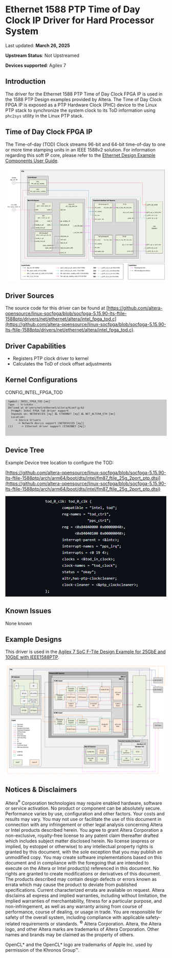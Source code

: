 # **Ethernet 1588 PTP Time of Day Clock IP Driver for Hard Processor System**

Last updated: **March 26, 2025** 

**Upstream Status**: Not Upstreamed

**Devices supported**: Agilex 7

## **Introduction**

The driver for the Ethernet 1588 PTP Time of Day Clock FPGA IP is used in the 1588 PTP Design examples provided by Altera. The Time of Day Clock FPGA IP is exposed as a PTP Hardware Clock (PHC) device to the Linux PTP stack to synchronize the system clock to its ToD information using `phc2sys` utility in the Linux PTP stack.

## **Time of Day Clock FPGA IP**

The Time-of-day (TOD) Clock streams 96-bit and 64-bit time-of-day to one or more time stamping units in an IEEE 1588v2 solution. For information regarding this soft IP core, please refer to the [Ethernet Design Example Components User Guide](https://www.intel.com/content/www/us/en/docs/programmable/683044/latest/time-of-day-clock.html).

![ptp_tod_high_level_block_diagram](images/ptp_tod_high_level_block_diagram.png)

## **Driver Sources**

The source code for this driver can be found at [https://github.com/altera-opensource/linux-socfpga/blob/socfpga-5.15.90-lts-ftile-1588ptp/drivers/net/ethernet/altera/intel_fpga_tod.c](https://github.com/altera-opensource/linux-socfpga/blob/socfpga-5.15.90-lts-ftile-1588ptp/drivers/net/ethernet/altera/intel_fpga_tod.c).

## **Driver Capabilities**

* Registers PTP clock driver to kernel
* Calculates the ToD of clock offset adjustments

## **Kernel Configurations**

CONFIG_INTEL_FPGA_TOD

![ptp_tod_config_path](images/ptp_tod_config_path.png)

## **Device Tree**

Example Device tree location to configure the TOD:

[https://github.com/altera-opensource/linux-socfpga/blob/socfpga-5.15.90-lts-ftile-1588ptp/arch/arm64/boot/dts/intel/fm87_ftile_25g_2port_ptp.dtsi](https://github.com/altera-opensource/linux-socfpga/blob/socfpga-5.15.90-lts-ftile-1588ptp/arch/arm64/boot/dts/intel/fm87_ftile_25g_2port_ptp.dtsi)

![ptp_tod_device_tree](images/ptp_tod_device_tree.png)

## **Known Issues**

None known

## **Example Designs**

This driver is used in the [Agilex 7 SoC F-Tile Design Example for 25GbE and 10GbE with IEEE1588PTP](https://www.rocketboards.org/foswiki/Projects/Agilex7SoCFTileDesignExampleWithIEEE1588PTP25GE).

![f_tile_ptp_general_architecture](images/f_tile_ptp_general_architecture.png)


## Notices & Disclaimers

Altera<sup>&reg;</sup> Corporation technologies may require enabled hardware, software or service activation.
No product or component can be absolutely secure. 
Performance varies by use, configuration and other factors.
Your costs and results may vary. 
You may not use or facilitate the use of this document in connection with any infringement or other legal analysis concerning Altera or Intel products described herein. You agree to grant Altera Corporation a non-exclusive, royalty-free license to any patent claim thereafter drafted which includes subject matter disclosed herein.
No license (express or implied, by estoppel or otherwise) to any intellectual property rights is granted by this document, with the sole exception that you may publish an unmodified copy. You may create software implementations based on this document and in compliance with the foregoing that are intended to execute on the Altera or Intel product(s) referenced in this document. No rights are granted to create modifications or derivatives of this document.
The products described may contain design defects or errors known as errata which may cause the product to deviate from published specifications.  Current characterized errata are available on request.
Altera disclaims all express and implied warranties, including without limitation, the implied warranties of merchantability, fitness for a particular purpose, and non-infringement, as well as any warranty arising from course of performance, course of dealing, or usage in trade.
You are responsible for safety of the overall system, including compliance with applicable safety-related requirements or standards. 
<sup>&copy;</sup> Altera Corporation.  Altera, the Altera logo, and other Altera marks are trademarks of Altera Corporation.  Other names and brands may be claimed as the property of others. 

OpenCL* and the OpenCL* logo are trademarks of Apple Inc. used by permission of the Khronos Group™. 
